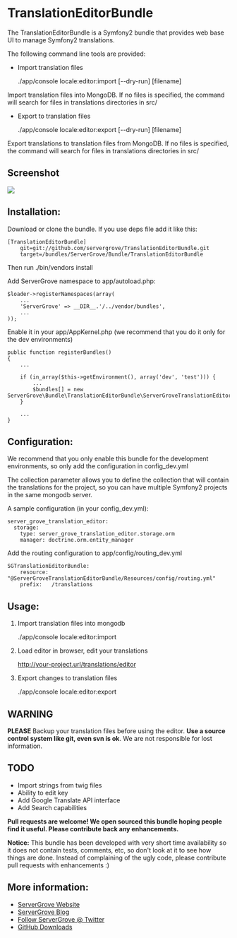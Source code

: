 # TranslationEditorBundle

The TranslationEditorBundle is a Symfony2 bundle that provides web base UI to manage Symfony2 translations.

The following command line tools are provided:

* Import translation files

	./app/console locale:editor:import [--dry-run] [filename]

Import translation files into MongoDB. If no files is specified, the command will search for files in translations directories in src/

* Export to translation files

	./app/console locale:editor:export [--dry-run] [filename]

Export translations to translation files from MongoDB. If no files is specified, the command will search for files in translations directories in src/


## Screenshot

<img src="http://farm8.staticflickr.com/7158/6668570353_1b852e0e7b_b_d.jpg" />

## Installation:

Download or clone the bundle. If you use deps file add it like this:

	[TranslationEditorBundle]
		git=git://github.com/servergrove/TranslationEditorBundle.git
		target=/bundles/ServerGrove/Bundle/TranslationEditorBundle

Then run ./bin/vendors install

Add ServerGrove namespace to app/autoload.php:

	$loader->registerNamespaces(array(
		...
		'ServerGrove' => __DIR__.'/../vendor/bundles',
		...
	));


Enable it in your app/AppKernel.php (we recommend that you do it only for the dev environments)

	public function registerBundles()
	{
		...

        if (in_array($this->getEnvironment(), array('dev', 'test'))) {
        	...
            $bundles[] = new ServerGrove\Bundle\TranslationEditorBundle\ServerGroveTranslationEditorBundle();
        }

		...
	}


## Configuration:

We recommend that you only enable this bundle for the development environments, so only add the configuration in config_dev.yml

The collection parameter allows you to define the collection that will contain the translations for the project, so you can have multiple Symfony2 projects in the same mongodb server.

A sample configuration (in your config_dev.yml):

    server_grove_translation_editor:
      storage:
        type: server_grove_translation_editor.storage.orm
        manager: doctrine.orm.entity_manager

Add the routing configuration to app/config/routing_dev.yml

	SGTranslationEditorBundle:
		resource: "@ServerGroveTranslationEditorBundle/Resources/config/routing.yml"
		prefix:   /translations

## Usage:

1. Import translation files into mongodb

	./app/console locale:editor:import

2. Load editor in browser, edit your translations

	http://your-project.url/translations/editor

3. Export changes to translation files

	./app/console locale:editor:export

## WARNING

**PLEASE** Backup your translation files before using the editor. **Use a source control system like git, even svn is ok**. We are not responsible for lost information.

## TODO

* Import strings from twig files
* Ability to edit key
* Add Google Translate API interface
* Add Search capabilities

**Pull requests are welcome! We open sourced this bundle hoping people find it useful. Please contribute back any enhancements.**

**Notice:** This bundle has been developed with very short time availability so it does not contain tests, comments, etc, so don't look at it to see how things are done. Instead of complaining of the ugly code, please contribute pull requests with enhancements :)

## More information:

* [ServerGrove Website](http://www.servergrove.com/)
* [ServerGrove Blog](http://blog.servergrove.com/)
* [Follow ServerGrove @ Twitter](http://twitter.com/servergrove)
* [GitHub Downloads](http://github.com/servergrove)
